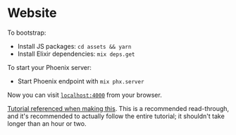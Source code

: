 # Website

To bootstrap:

  * Install JS packages: `cd assets && yarn`
  * Install Elixir dependencies: `mix deps.get`

To start your Phoenix server:

  * Start Phoenix endpoint with `mix phx.server`

Now you can visit [`localhost:4000`](http://localhost:4000) from your browser.

[Tutorial referenced when making this](https://medium.com/@resir014/a-phoenix-react-initial-setup-that-actually-works-c943e48f1e9e). This is a recommended read-through, and it's recommended to actually follow the entire tutorial; it shouldn't take longer than an hour or two.

<!-- Ready to run in production? Please [check our deployment guides](https://hexdocs.pm/phoenix/deployment.html). -->

